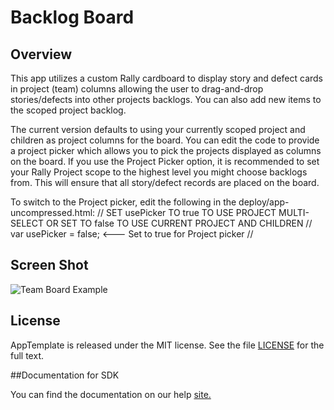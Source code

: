 Backlog Board
=========================

## Overview
This app utilizes a custom Rally cardboard to display story and defect cards in project (team) columns allowing the user to drag-and-drop stories/defects into other projects backlogs. You can also add new items to the scoped project backlog.

The current version defaults to using your currently scoped project and children as project columns for the board. You can edit the code to provide a project picker which allows you to pick the projects displayed as columns on the board. If you use the Project Picker option, it is recommended to set your Rally Project scope to the highest level you might choose backlogs from. This will ensure that all story/defect records are placed on the board.

To switch to the Project picker, edit the following in the deploy/app-uncompressed.html:
// SET usePicker TO true TO USE PROJECT MULTI-SELECT OR SET TO false TO USE CURRENT PROJECT AND CHILDREN
//
		var usePicker = false;  <--- Set to true for Project picker
//

## Screen Shot

![Team Board Example](https://raw.github.com/RallyRonnie/BacklogBoard/master/screenshot.png)

## License

AppTemplate is released under the MIT license.  See the file [LICENSE](./LICENSE) for the full text.

##Documentation for SDK

You can find the documentation on our help [site.](https://help.rallydev.com/apps/2.0rc2/doc/)

